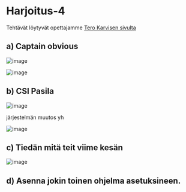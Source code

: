 # Harjoitus-4


Tehtävät löytyvät opettajamme [Tero Karvisen sivulta](https://terokarvinen.com/2021/configuration-management-systems-palvelinten-hallinta-ict4tn022-2021-autumn/#h4-aikajana)

## a) Captain obvious



![image](https://user-images.githubusercontent.com/93308960/143049544-41f4bef5-356a-41cd-ab7c-5ed5c1282c9a.png)


![image](https://user-images.githubusercontent.com/93308960/143049655-f687b1e3-446f-4489-9819-01e3b607a56a.png)



## b) CSI Pasila


![image](https://user-images.githubusercontent.com/93308960/143049938-f715fc53-a304-4359-a70d-e57ac5b61433.png)


järjestelmän muutos yh

![image](https://user-images.githubusercontent.com/93308960/143051736-c5418d3a-624e-4b62-9de9-ea9a9932eb51.png)



## c) Tiedän mitä teit viime kesän





![image](https://user-images.githubusercontent.com/93308960/143070879-86dc076a-2e5d-47a2-b6dd-d0fe09b130d7.png)



## d) Asenna jokin toinen ohjelma asetuksineen.
